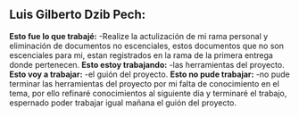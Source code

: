 ## Luis Gilberto Dzib Pech:

**Esto fue lo que trabajé:**
-Realize la actulización de mi rama personal y eliminación de documentos no escenciales, estos documentos que no son escenciales para mi, estan registrados en la rama de la primera entrega donde pertenecen.
**Esto estoy trabajando:**
-las herramientas del proyecto.
**Esto voy a trabajar:**
-el guión del proyecto.
**Esto no pude trabajar:**
-no pude terminar las herramientas del proyecto por mi falta de conocimiento en el tema, por ello refinaré conocimientos al siguiente dia y terminaré el trabajo, espernado poder trabajar igual mañana el guión del proyecto.
